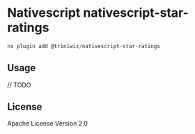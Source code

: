 # Nativescript nativescript-star-ratings

```javascript
ns plugin add @triniwiz/nativescript-star-ratings
```

## Usage

// TODO

## License

Apache License Version 2.0
